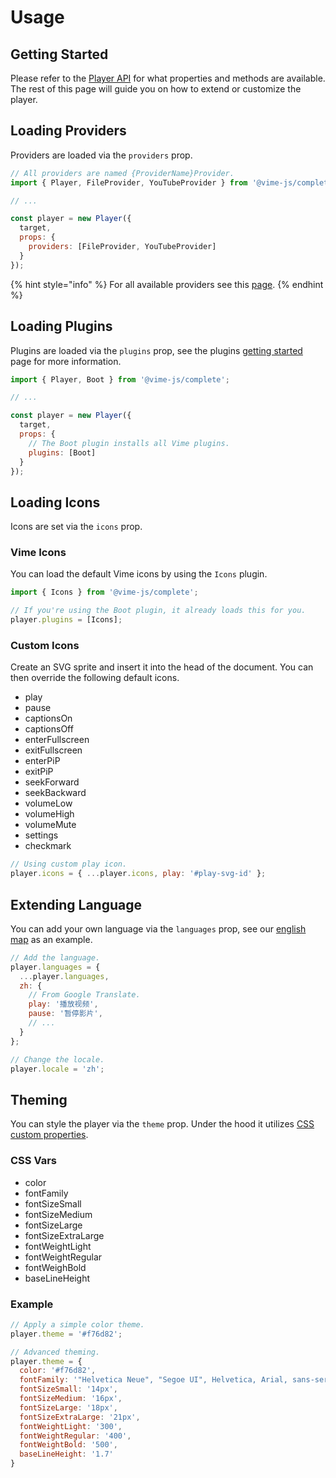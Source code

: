 # Usage

## Getting Started

Please refer to the [Player API](./api/player.md) for what properties and methods are available. The
rest of this page will guide you on how to extend or customize the player.

## Loading Providers

Providers are loaded via the `providers` prop.

```js
// All providers are named {ProviderName}Provider.
import { Player, FileProvider, YouTubeProvider } from '@vime-js/complete';

// ...

const player = new Player({ 
  target,
  props: {
    providers: [FileProvider, YouTubeProvider]
  }
});
```

{% hint style="info" %}
For all available providers see this [page](../../vime-standard/src/providers/index.js).
{% endhint %}

## Loading Plugins

Plugins are loaded via the `plugins` prop, see the plugins [getting started](../plugins/getting-started.md) 
page for more information.

```js
import { Player, Boot } from '@vime-js/complete';

// ...

const player = new Player({ 
  target,
  props: {
    // The Boot plugin installs all Vime plugins.
    plugins: [Boot]
  }
});
```

## Loading Icons

Icons are set via the `icons` prop. 

### Vime Icons

You can load the default Vime icons by using the `Icons` plugin.

```js
import { Icons } from '@vime-js/complete';

// If you're using the Boot plugin, it already loads this for you.
player.plugins = [Icons];
```

### Custom Icons

Create an SVG sprite and insert it into the head of the document. You can then override the 
following default icons.

- play
- pause
- captionsOn
- captionsOff
- enterFullscreen
- exitFullscreen
- enterPiP
- exitPiP
- seekForward
- seekBackward
- volumeLow
- volumeHigh
- volumeMute
- settings
- checkmark

```js
// Using custom play icon.
player.icons = { ...player.icons, play: '#play-svg-id' };
```

## Extending Language

You can add your own language via the `languages` prop, see our [english map](../../vime-complete/src/lang/en.js) 
as an example.

```js
// Add the language.
player.languages = {
  ...player.languages,
  zh: {
    // From Google Translate.
    play: '播放视频',
    pause: '暂停影片',
    // ...
  }
};

// Change the locale.
player.locale = 'zh';
```

## Theming

You can style the player via the `theme` prop. Under the hood it utilizes [CSS custom properties][mdn-css-custom-props].

### CSS Vars

- color
- fontFamily
- fontSizeSmall
- fontSizeMedium
- fontSizeLarge
- fontSizeExtraLarge
- fontWeightLight
- fontWeightRegular
- fontWeighBold
- baseLineHeight

### Example

```js
// Apply a simple color theme.
player.theme = '#f76d82';

// Advanced theming.
player.theme = {
  color: '#f76d82',
  fontFamily: '"Helvetica Neue", "Segoe UI", Helvetica, Arial, sans-serif',
  fontSizeSmall: '14px',
  fontSizeMedium: '16px',
  fontSizeLarge: '18px',
  fontSizeExtraLarge: '21px',
  fontWeightLight: '300',
  fontWeightRegular: '400',
  fontWeightBold: '500',
  baseLineHeight: '1.7'
}
```

[mdn-css-custom-props]: https://developer.mozilla.org/en-US/docs/Web/CSS/--*
